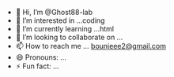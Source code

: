 - 👋 Hi, I’m @Ghost88-lab
- 👀 I’m interested in ...coding
- 🌱 I’m currently learning ...html
- 💞️ I’m looking to collaborate on ...
- 📫 How to reach me ... bounjeee2@gmail.com
- 😄 Pronouns: ...
- ⚡ Fun fact: ...

<!---
Ghost88-lab/Ghost88-lab is a ✨ special ✨ repository because its `README.md` (this file) appears on your GitHub profile.
You can click the Preview link to take a look at your changes.
--->
